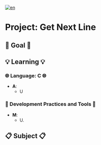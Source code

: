 [![en](https://img.shields.io/badge/lang-en-pink.svg)](https://github.com/nfauconn/get_next_line/blob/master/README.md)

# Project: Get Next Line

## 🏁 Goal 🏁

## 💡 Learning 💡

### 🌐 Language: C 🌐
  - **A**:
    - U

### 🔧 Development Practices and Tools 🔧
- **M**:
  - U.

## 📋 Subject 📋
